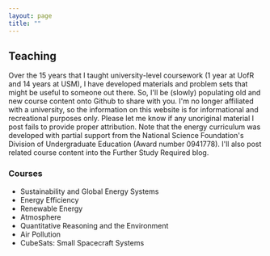 ```yaml
---
layout: page
title: ""
---
```


## Teaching
Over the 15 years that I taught university-level coursework (1 year at UofR and 14 years at USM), I have developed materials and problem sets that might be useful to someone out there. So, I'll be (slowly) populating old and new course content onto Github to share with you. I'm no longer affiliated with a university, so the information on this website is for informational and recreational purposes only. Please let me know if any unoriginal material I post fails to provide proper attribution. Note that the energy curriculum was developed with partial support from the National Science Foundation's Division of Undergraduate Education (Award number 0941778). I'll also post related course content into the Further Study Required blog.  

### Courses
- Sustainability and Global Energy Systems
- Energy Efficiency
- Renewable Energy
- Atmosphere
- Quantitative Reasoning and the Environment
- Air Pollution
- CubeSats: Small Spacecraft Systems
